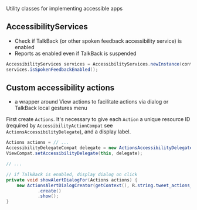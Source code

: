 Utility classes for implementing accessible apps

## AccessibilityServices
- Check if TalkBack (or other spoken feedback accessibility service) is enabled
- Reports as enabled even if TalkBack is suspended

```java
AccessibilityServices services = AccessibilityServices.newInstance(context);
services.isSpokenFeedbackEnabled();
```

## Custom accessibility actions
- a wrapper around View actions to facilitate actions via dialog or TalkBack local gestures menu

First create `Actions`. It's necessary to give each `Action` a unique resource ID (required by `AccessibilityActionCompat` see `ActionsAccessibilityDelegate`), and a display label.

```java
Actions actions = // ...
AccessibilityDelegateCompat delegate = new ActionsAccessibilityDelegate(getResources(), actions);
ViewCompat.setAccessibilityDelegate(this, delegate);

// ...

// if TalkBack is enabled, display dialog on click
private void showAlertDialogFor(Actions actions) {
    new ActionsAlertDialogCreator(getContext(), R.string.tweet_actions_title, actions)
            .create()
            .show();
}
```
